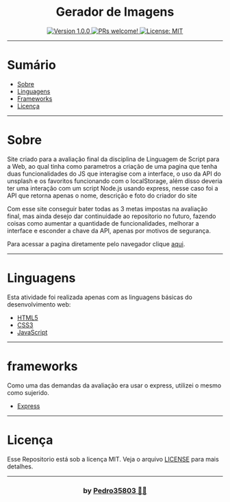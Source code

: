 # <h1 align="center">Gerador de Imagens</h1>

<div align="center">
  <a href="https://github.com/Pedro35803/Gerador-de-Imagens">
    <img src="https://img.shields.io/badge/version-1.0.0-50858B.svg?cacheSeconds=2592000" alt="Version 1.0.0"/>
    <img src="https://img.shields.io/static/v1?label=PRs&message=welcome&color=CDC6AE&labelColor=39304A" alt="PRs welcome!"/>
  </a>
  
  <a href="https://github.com/Pedro35803/Gerador-de-Imagens/blob/main/LICENSE">
<!--     <img alt="License: MIT" src="https://img.shields.io/badge/License-MIT-c123de.svg" target="_blank"/> -->
<!--     <img alt="License: MIT" src="https://img.shields.io/badge/License-MIT-4a90e2.svg" target="_blank"/> -->
    <img alt="License: MIT" src="https://img.shields.io/badge/License-MIT-2E2F35.svg" target="_blank"/>
  </a>
</div>

---
# Sumário
* [Sobre](#Sobre)
* [Linguagens](#linguagens)
* [Frameworks](#frameworks)
* [Licença](#Licença)

---
<a id="Sobre"></a>
# Sobre
<p>
 Site criado para a avaliação final da disciplina de Linguagem de Script para a Web, ao qual tinha como parametros a criação de uma pagina que tenha duas funcionalidades do JS que interagise com a interface, o uso da API do unsplash e os favoritos funcionando com o localStorage, além disso deveria ter uma interação com um script Node.js usando express, nesse caso foi a API que retorna apenas o nome, descrição e foto do criador do site
</p>
<p>
   Com esse site conseguir bater todas as 3 metas impostas na avaliação final, mas ainda desejo dar continuidade ao repositorio no futuro, fazendo coisas como aumentar a quantidade de funcionalidades, melhorar a interface e esconder a chave da API, apenas por motivos de segurança.
</p>
<p>
  Para acessar a pagina diretamente pelo navegador clique <a href="https://pedro35803.github.io/Gerador-de-Imagens" target="_blank">aqui</a>.
</p>

---
<a id="linguagens"></a>
# Linguagens
Esta atividade foi realizada apenas com as linguagens básicas do desenvolvimento web:

* [HTML5](https://developer.mozilla.org/pt-BR/docs/Web/HTML)
* [CSS3](https://developer.mozilla.org/pt-BR/docs/Web/CSS)
* [JavaScript](https://www.javascript.com/)

---
<a id="Licença"></a>
# frameworks
Como uma das demandas da avaliação era usar o express, utilizei o mesmo como sujerido.

* [Express](https://expressjs.com/pt-br/)

---
<a id="Licença"></a>
# Licença

Esse Repositorio está sob a licença MIT. Veja o arquivo [LICENSE](https://github.com/Pedro35803/Gerador-de-Imagens/blob/main/LICENSE) para mais detalhes.

---
### <h3 align="center"> by [Pedro35803 👨‍💻](https://github.com/Pedro35803) </h3>
